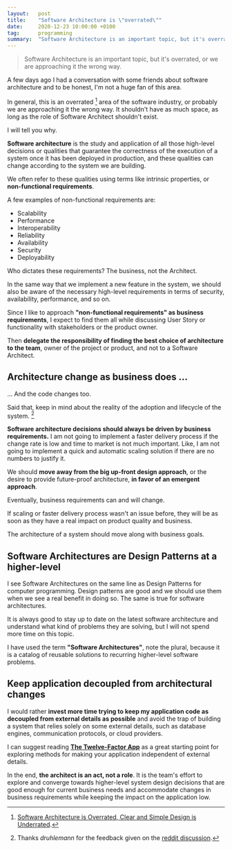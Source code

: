 ```yaml
---
layout:   post
title:    "Software Architecture is \"overrated\""
date:     2020-12-23 10:00:00 +0100
tag:      programming
summary:  "Software Architecture is an important topic, but it's overrated, or we are approaching it the wrong way."
---
```


> Software Architecture is an important topic, but it's overrated, or we are approaching it the wrong way.

A few days ago I had a conversation with some friends about software architecture and to be honest, I'm not a huge fan of this area.

In general, this is an overrated [^1] area of the software industry, or probably we are approaching it the wrong way. It shouldn't have as much space, as long as the role of Software Architect shouldn't exist.

I will tell you why.

**Software architecture** is the study and application of all those high-level decisions or qualities that guarantee the correctness of the execution of a system once it has been deployed in production, and these qualities can change according to the system we are building.

We often refer to these qualities using terms like intrinsic properties, or **non-functional requirements**.

A few examples of non-functional requirements are:

- Scalability
- Performance
- Interoperability
- Reliability
- Availability
- Security
- Deployability

Who dictates these requirements? The business, not the Architect.

In the same way that we implement a new feature in the system, we should also be aware of the necessary high-level requirements in terms of security, availability, performance, and so on.

Since I like to approach **"non-functional requirements" as business requirements**, I expect to find them all while discussing User Story or functionality with stakeholders or the product owner.

Then **delegate the responsibility of finding the best choice of architecture to the team**, owner of the project or product, and not to a Software Architect.

## Architecture change as business does ...

... And the code changes too.

Said that, keep in mind about the reality of the adoption and lifecycle of the system. [^2]

**Software architecture decisions should always be driven by business requirements.** I am not going to implement a faster delivery process if the change rate is low and time to market is not much important. Like, I am not going to implement a quick and automatic scaling solution if there are no numbers to justify it.

We should **move away from the big up-front design approach**, or the desire to provide future-proof architecture, **in favor of an emergent approach**.

Eventually, business requirements can and will change.

If scaling or faster delivery process wasn't an issue before, they will be as soon as they have a real impact on product quality and business.

The architecture of a system should move along with business goals.

## Software Architectures are Design Patterns at a higher-level

I see Software Architectures on the same line as Design Patterns for computer programming. Design patterns are good and we should use them when we see a real benefit in doing so. The same is true for software architectures.

It is always good to stay up to date on the latest software architecture and understand what kind of problems they are solving, but I will not spend more time on this topic.

I have used the term **"Software Architectures"**, note the plural, because it is a catalog of reusable solutions to recurring higher-level software problems.

## Keep application decoupled from architectural changes

I would rather **invest more time trying to keep my application code as decoupled from external details as possible** and avoid the trap of building a system that relies solely on some external details, such as database engines, communication protocols, or cloud providers.

I can suggest reading [**The Twelve-Factor App**](https://12factor.net/) as a great starting point for exploring methods for making your application independent of external details.

In the end, **the architect is an act, not a role**. It is the team's effort to explore and converge towards higher-level system design decisions that are good enough for current business needs and accommodate changes in business requirements while keeping the impact on the application low.

[^1]: [Software Architecture is Overrated, Clear and Simple Design is Underrated](https://blog.pragmaticengineer.com/software-architecture-is-overrated/).
[^2]: Thanks _druhlemann_ for the feedback given on the [reddit discussion](https://www.reddit.com/r/programming/comments/kizie4/software_architecture_is_overrated_questions_and/).